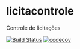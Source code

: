 # licitacontrole
Controle de licitações 

[![Build Status](https://travis-ci.org/Fla-Cassa/licitacontrole.svg?branch=main)](https://travis-ci.org/Fla-Cassa/licitacontrole)
[![codecov](https://codecov.io/gh/Fla-Cassa/licitacontrole/branch/main/graph/badge.svg?token=WHQMJZFP04)](https://codecov.io/gh/Fla-Cassa/licitacontrole)
    
